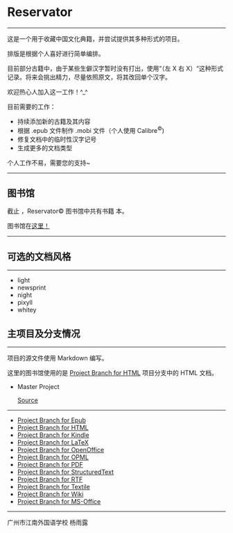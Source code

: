 # Reservator

---

这是一个用于收藏中国文化典籍，并尝试提供其多种形式的项目。

排版是根据个人喜好进行简单编排。

目前部分古籍中，由于某些生僻汉字暂时没有打出，使用“（左 X 右 X）“这种形式记录。将来会挑出精力，尽量依照原文，将其改回单个汉字。

欢迎热心人加入这一工作！^_^

目前需要的工作：

- 持续添加新的古籍及其内容
- 根据 .epub 文件制作 .mobi 文件（个人使用  Calibre<sup>&copy;</sup>)
- 修复文档中的临时性汉字记号
- 生成更多的文档类型

个人工作不易，需要您的支持~

---

## 图书馆

截止<span id="now"></span> ，Reservator&copy; 图书馆中共有书籍 <span id="books-count"></span> 本。

图书馆在[这里！](list)

---


## 可选的文档风格

---

- light
- newsprint
- night
- pixyll
- whitey



## 主项目及分支情况

---

项目的源文件使用 Markdown 编写。

这里的图书馆使用的是 [Project Branch for HTML](https://github.com/tanpero/Reservator-HTML) 项目分支中的 HTML 文档。



- Master Project

  [Source](https://github.com/tanpero/Reservator)

------

- [Project Branch for Epub](https://github.com/tanpero/Reservator-Epub)
- [Project Branch for HTML](https://github.com/tanpero/Reservator-HTML)
- [Project Branch for Kindle](https://github.com/tanpero/Reservator-Kindle)
- [Project Branch for LaTeX](https://github.com/tanpero/Reservator-LaTeX)
- [Project Branch for OpenOffice](https://github.com/tanpero/Reservator-OpenOffice)
- [Project Branch for OPML](https://github.com/tanpero/Reservator-OPML)
- [Project Branch for PDF](https://github.com/tanpero/Reservator-PDF)
- [Project Branch for StructuredText](https://github.com/tanpero/Reservator-reStructuredText)
- [Project Branch for RTF](https://github.com/tanpero/Reservator-RTF)
- [Project Branch for Textile](https://github.com/tanpero/Reservator-Textile)
- [Project Branch for Wiki](https://github.com/tanpero/Reservator-Wiki)
- [Project Branch for MS-Office](https://github.com/tanpero/Reservator-Word)

---

广州市江南外国语学校 杨雨露

<span id="now"></span>

<script type="text/javascript" src="/assets/date.js"></script>
<script src="list.js"></script>


<script src="/assets/common.js"></script>

<script>
    cleanPage();
	window.onload = function() {
		document.getElementById("books-count").innerHTML = list.length;
	}
</script>

